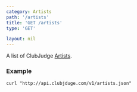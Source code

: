 ```yaml
---
category: Artists
path: '/artists'
title: 'GET /artists'
type: 'GET'

layout: nil
---
```


A list of ClubJudge [Artists](#/artist-model).

### Example

```
curl "http://api.clubjduge.com/v1/artists.json"
```





